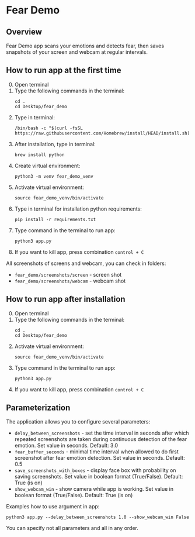 # Fear Demo

## Overview
Fear Demo app scans your emotions and detects fear, then saves snapshots of your screen and webcam at regular intervals.

## How to run app at the first time
0. Open terminal
1. Type the following commands in the terminal:
    ```
    cd .
    cd Desktop/fear_demo
    ```
2. Type in terminal:
    ```
    /bin/bash -c "$(curl -fsSL https://raw.githubusercontent.com/Homebrew/install/HEAD/install.sh)"
    ```
3. After installation, type in terminal:
    ```
    brew install python
    ```
4. Create virtual environment:
    ```
    python3 -m venv fear_demo_venv
    ```
5. Activate virtual environment:
    ```
    source fear_demo_venv/bin/activate
    ```
6. Type in terminal for installation python requirements:
    ```
    pip install -r requirements.txt
    ```
7. Type command in the terminal to run app:
    ```
    python3 app.py
    ```
8. If you want to kill app, press combination `control + C`

All screenshots of screens and webcam, you can check in folders:
- `fear_demo/screenshots/screen` - screen shot
- `fear_demo/screenshots/webcam` - webcam shot


## How to run app after installation
0. Open terminal
1. Type the following commands in the terminal:
    ```
    cd .
    cd Desktop/fear_demo
    ```
2. Activate virtual environment:
    ```
    source fear_demo_venv/bin/activate
    ```
3. Type command in the terminal to run app:
    ```
    python3 app.py
    ```
4. If you want to kill app, press combination `control + C`


## Parameterization
The application allows you to configure several parameters:
* `delay_between_screenshots` - set the time interval in seconds after which repeated screenshots are taken during 
continuous detection of the fear emotion. Set value in seconds. Default: 3.0
* `fear_buffer_seconds` - minimal time interval when allowed to do first screenshot after fear emotion detection. Set 
value in seconds. Default: 0.5
* `save_screenshots_with_boxes` - display face box with probability on saving screenshots. Set value in boolean format 
(True/False). Default: True (is on)
* `show_webcam_win` - show camera while app is working. Set value in boolean format (True/False). Default: True (is on)

Examples how to use argument in app:
```
python3 app.py --delay_between_screenshots 1.0 --show_webcam_win False
```

You can specify not all parameters and all in any order.
